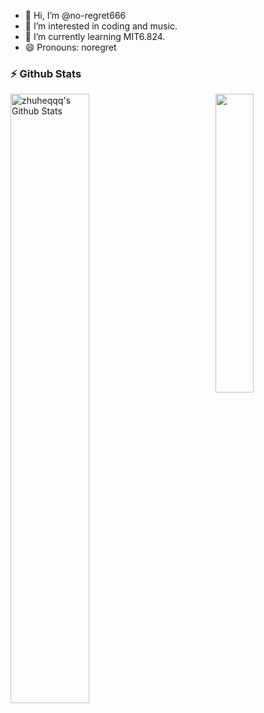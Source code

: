 - 👋 Hi, I’m @no-regret666
- 👀 I’m interested in coding and music.
- 🌱 I’m currently learning MIT6.824.
- 😄 Pronouns: noregret

### :zap: Github Stats

<img align="left" src="https://github-readme-stats.sumanth-talluri.vercel.app/api?username=no-regret666&show_icons=true&&hide_border=true" alt="zhuheqqq's Github Stats" width="50%">

<img width="35%" align="right" src="https://github-readme-stats.vercel.app/api/top-langs/?username=no-regret666&theme=dark&layout=compact" />
